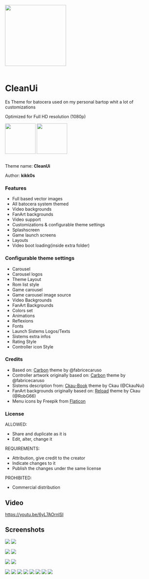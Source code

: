 <p>
<img align="center" width="200px" src="https://i.imgur.com/bVgyane.png">
<br/>
<br/>
</p>
<p>

# CleanUi

Es Theme for batocera used on my personal bartop whit a lot of customizations
  
Optimized for Full HD resolution (1080p)
  
<p>
<img align="center" width="100px" src="https://i.imgur.com/XQxGuT3.png">
<img align="center" width="100px" src="https://i.imgur.com/lHrt57P.png">
<br/>
<br/>
</p>
<p>

Theme name: __CleanUi__

Author: __kikk0s__


### Features

* Full based vector images
* All batocera system themed
* Video backgrounds
* FanArt backgrounds
* Video support
* Customizations & configurable theme settings
* Splashscreen
* Game launch screens
* Layouts
* Video boot loading(inside extra folder)



### Configurable theme settings

* Carousel
* Carousel logos
* Theme Layout
* Rom list style
* Game carousel
* Game carousel image source
* Video Backgrounds
* FanArt Backgrounds
* Colors set
* Animations
* Reflexions
* Fonts
* Launch Sistems Logos/Texts
* Sistems extra infos
* Rating Style
* Controller icon Style

###  Credits

* Based on: [Carbon](https://github.com/fabricecaruso/es-theme-carbon) theme by @fabricecaruso
* Controller artwork originally based on: [Carbon](https://github.com/fabricecaruso/es-theme-carbon) theme by @fabricecaruso
* Sistems description from: [Ckau-Book](https://github.com/CkauNui/ckau-book) theme by Ckau (@CkauNui)
* FanArt backgrounds originally based on: [Reload](https://github.com/RobG66/es-theme-RELOAD-) theme by Ckau (@RobG66)
* Menu icons by Freepik from [Flaticon](https://www.flaticon.com/)

###  License
ALLOWED: 
- Share and duplicate as it is
- Edit, alter, change it

REQUIREMENTS:
- Attribution, give credit to the creator
- Indicate changes to it
- Publish the changes under the same license

PROHIBITED:
- Commercial distribution

## Video

https://youtu.be/6yL7AOrnISI

## Screenshots

![](https://i.imgur.com/gsf9J0q.png) 
![](https://i.imgur.com/l5fjok8.png)

![](https://i.imgur.com/kojhOG4.png) 
![](https://i.imgur.com/69hxTkO.png)

![](https://i.imgur.com/MQHJjbt.png) 
![](https://i.imgur.com/3zHi6wI.png)

![](https://i.imgur.com/BUmhtMu.png)
![](https://i.imgur.com/MSrHmu7.png)
![](https://i.imgur.com/AQTW61b.png)
![](https://i.imgur.com/puwiAaZ.png)
![](https://i.imgur.com/i7s9oLQ.png)
![](https://i.imgur.com/IO1nSdj.png)
![](https://i.imgur.com/uyKQxrb.png)
![](https://i.imgur.com/8aE3IAS.png) 
